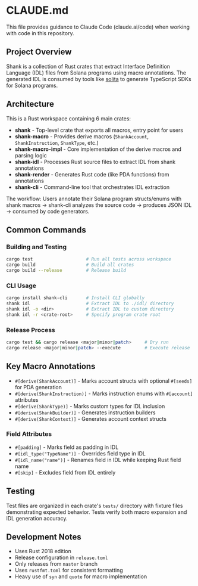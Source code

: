 # CLAUDE.md

This file provides guidance to Claude Code (claude.ai/code) when working with code in this repository.

## Project Overview

Shank is a collection of Rust crates that extract Interface Definition Language (IDL) files from Solana programs using macro annotations. The generated IDL is consumed by tools like [solita](https://github.com/metaplex-foundation/solita) to generate TypeScript SDKs for Solana programs.

## Architecture

This is a Rust workspace containing 6 main crates:

- **shank** - Top-level crate that exports all macros, entry point for users
- **shank-macro** - Provides derive macros (`ShankAccount`, `ShankInstruction`, `ShankType`, etc.)
- **shank-macro-impl** - Core implementation of the derive macros and parsing logic
- **shank-idl** - Processes Rust source files to extract IDL from shank annotations
- **shank-render** - Generates Rust code (like PDA functions) from annotations
- **shank-cli** - Command-line tool that orchestrates IDL extraction

The workflow: Users annotate their Solana program structs/enums with shank macros → shank-cli analyzes the source code → produces JSON IDL → consumed by code generators.

## Common Commands

### Building and Testing
```bash
cargo test                    # Run all tests across workspace
cargo build                   # Build all crates
cargo build --release         # Release build
```

### CLI Usage
```bash
cargo install shank-cli       # Install CLI globally
shank idl                     # Extract IDL to ./idl/ directory
shank idl -o <dir>            # Extract IDL to custom directory
shank idl -r <crate-root>     # Specify program crate root
```

### Release Process
```bash
cargo test && cargo release <major|minor|patch>     # Dry run
cargo release <major|minor|patch> --execute         # Execute release
```

## Key Macro Annotations

- `#[derive(ShankAccount)]` - Marks account structs with optional `#[seeds]` for PDA generation
- `#[derive(ShankInstruction)]` - Marks instruction enums with `#[account]` attributes
- `#[derive(ShankType)]` - Marks custom types for IDL inclusion
- `#[derive(ShankBuilder)]` - Generates instruction builders 
- `#[derive(ShankContext)]` - Generates account context structs

### Field Attributes

- `#[padding]` - Marks field as padding in IDL
- `#[idl_type("TypeName")]` - Overrides field type in IDL
- `#[idl_name("name")]` - Renames field in IDL while keeping Rust field name
- `#[skip]` - Excludes field from IDL entirely

## Testing

Test files are organized in each crate's `tests/` directory with fixture files demonstrating expected behavior. Tests verify both macro expansion and IDL generation accuracy.

## Development Notes

- Uses Rust 2018 edition
- Release configuration in `release.toml` 
- Only releases from `master` branch
- Uses `rustfmt.toml` for consistent formatting
- Heavy use of `syn` and `quote` for macro implementation